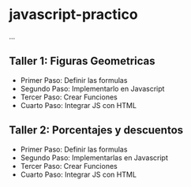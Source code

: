 # javascript-practico
...

## Taller 1: Figuras Geometricas
- Primer Paso: Definir las formulas
- Segundo Paso: Implementarlo en Javascript
- Tercer Paso: Crear Funciones
- Cuarto Paso: Integrar JS con HTML

## Taller 2: Porcentajes y descuentos
- Primer Paso: Definir las formulas
- Segundo Paso: Implementarlas en Javascript
- Tercer Paso: Crear Funciones
- Cuarto Paso: Integrar JS con HTML